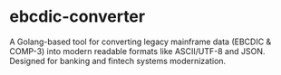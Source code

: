 # ebcdic-converter
A Golang-based tool for converting legacy mainframe data (EBCDIC &amp; COMP-3) into modern readable formats like ASCII/UTF-8 and JSON. Designed for banking and fintech systems modernization.
